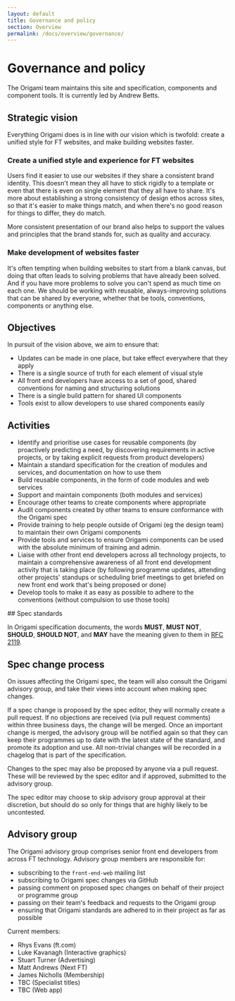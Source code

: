 ```yaml
---
layout: default
title: Governance and policy
section: Overview
permalink: /docs/overview/governance/
---
```


# Governance and policy

The Origami team maintains this site and specification, components and component tools.  It is currently led by Andrew Betts.

## Strategic vision

Everything Origami does is in line with our vision which is twofold: create a unified style for FT websites, and make building websites faster.

### Create a unified style and experience for FT websites

Users find it easier to use our websites if they share a consistent brand identity.  This doesn't mean they all have to stick rigidly to a template or even that there is even on single element that they all have to share.  It's more about establishing a strong consistency of design ethos across sites, so that it's easier to make things match, and when there's no good reason for things to differ, they do match.

More consistent presentation of our brand also helps to support the values and principles that the brand stands for, such as quality and accuracy.

### Make development of websites faster

It's often tempting when building websites to start from a blank canvas, but doing that often leads to solving problems that have already been solved.  And if you have more problems to solve you can't spend as much time on each one.  We should be working with reusable, always-improving solutions that can be shared by everyone, whether that be tools, conventions, components or anything else.

## Objectives

In pursuit of the vision above, we aim to ensure that:

* Updates can be made in one place, but take effect everywhere that they apply
* There is a single source of truth for each element of visual style
* All front end developers have access to a set of good, shared conventions for naming and structuring solutions
* There is a single build pattern for shared UI components
* Tools exist to allow developers to use shared components easily


## Activities

* Identify and prioritise use cases for reusable components (by proactively predicting a need, by discovering requirements in active projects, or by taking explicit requests from product developers)
* Maintain a standard specification for the creation of modules and services, and documentation on how to use them
* Build reusable components, in the form of code modules and web services
* Support and maintain components (both modules and services)
* Encourage other teams to create components where appropriate
* Audit components created by other teams to ensure conformance with the Origami spec
* Provide training to help people outside of Origami (eg the design team) to maintain their own Origami components
* Provide tools and services to ensure Origami components can be used with the absolute minimum of training and admin.
* Liaise with other front end developers across all technology projects, to maintain a comprehensive awareness of all front end development activity that is taking place (by following programme updates, attending other projects' standups or scheduling brief meetings to get briefed on new front end work that's being proposed or done)
* Develop tools to make it as easy as possible to adhere to the conventions (without compulsion to use those tools)


## Spec standards

In Origami specification documents, the words **MUST**, **MUST NOT**, **SHOULD**, **SHOULD NOT**, and **MAY** have the meaning given to them in [RFC 2119](http://www.ietf.org/rfc/rfc2119.txt).

## Spec change process

On issues affecting the Origami spec, the team will also consult the Origami advisory group, and take their views into account when making spec changes.

If a spec change is proposed by the spec editor, they will normally create a pull request.  If no objections are received (via pull request comments) within three business days, the change will be merged.  Once an important change is merged, the advisory group will be notified again so that they can keep their programmes up to date with the latest state of the standard, and promote its adoption and use.  All non-trivial changes will be recorded in a chagelog that is part of the specification.

Changes to the spec may also be proposed by anyone via a pull request.  These will be reviewed by the spec editor and if approved, submitted to the advisory group.

The spec editor may choose to skip advisory group approval at their discretion, but should do so only for things that are highly likely to be uncontested.

## Advisory group

The Origami advisory group comprises senior front end developers from across FT technology.  Advisory group members are responsible for:

* subscribing to the `front-end-web` mailing list
* subscribing to Origami spec changes via GitHub
* passing comment on proposed spec changes on behalf of their project or programme group
* passing on their team's feedback and requests to the Origami group
* ensuring that Origami standards are adhered to in their project as far as possible

Current members:

* Rhys Evans (ft.com)
* Luke Kavanagh (Interactive graphics)
* Stuart Turner (Advertising)
* Matt Andrews (Next FT)
* James Nicholls (Membership)
* TBC (Specialist titles)
* TBC (Web app)
